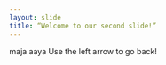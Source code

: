 ```yaml
---
layout: slide
title: “Welcome to our second slide!”
---
```

maja aaya
Use the left arrow to go back!
